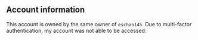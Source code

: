 ## Account information

This account is owned by the same owner of `eschan145`. Due to multi-factor authentication, my account was not able to be accessed.
